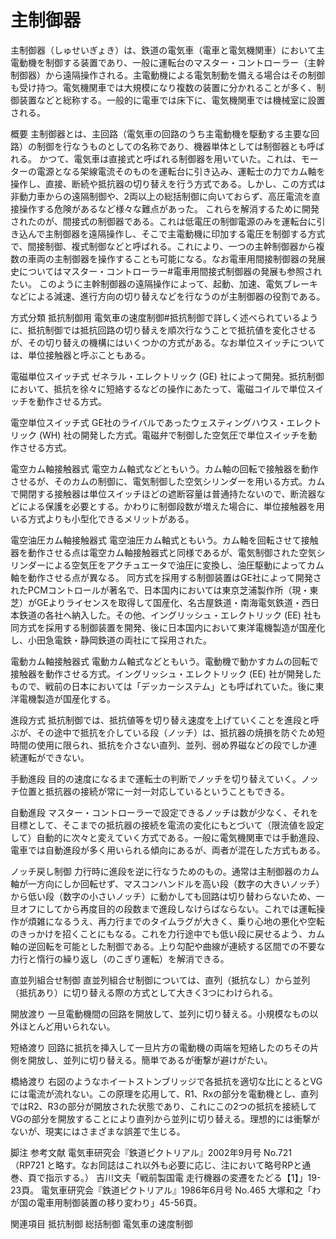 # 主制御器

主制御器（しゅせいぎょき）は、鉄道の電気車（電車と電気機関車）において主電動機を制御する装置であり、一般に運転台のマスター・コントローラー（主幹制御器）から遠隔操作される。主電動機による電気制動を備える場合はその制御も受け持つ。電気機関車では大規模になり複数の装置に分かれることが多く、制御装置などと総称する。一般的に電車では床下に、電気機関車では機械室に設置される。

概要
主制御器とは、主回路（電気車の回路のうち主電動機を駆動する主要な回路）の制御を行なうものとしての名称であり、機器単体としては制御器とも呼ばれる。
かつて、電気車は直接式と呼ばれる制御器を用いていた。これは、モーターの電源となる架線電流そのものを運転台に引き込み、運転士の力でカム軸を操作し、直接、断続や抵抗器の切り替えを行う方式である。しかし、この方式は非動力車からの遠隔制御や、2両以上の総括制御に向いておらず、高圧電流を直接操作する危険があるなど様々な難点があった。
これらを解消するために開発されたのが、間接式の制御器である。これは低電圧の制御電源のみを運転台に引き込んで主制御器を遠隔操作し、そこで主電動機に印加する電圧を制御する方式で、間接制御、複式制御などと呼ばれる。これにより、一つの主幹制御器から複数の車両の主制御器を操作することも可能になる。なお電車用間接制御器の発展史についてはマスター・コントローラー#電車用間接式制御器の発展も参照されたい。
このように主幹制御器の遠隔操作によって、起動、加速、電気ブレーキなどによる減速、進行方向の切り替えなどを行なうのが主制御器の役割である。

方式分類
抵抗制御用
電気車の速度制御#抵抗制御で詳しく述べられているように、抵抗制御では抵抗回路の切り替えを順次行なうことで抵抗値を変化させるが、その切り替えの機構にはいくつかの方式がある。なお単位スイッチについては、単位接触器と呼ぶこともある。

電磁単位スイッチ式
ゼネラル・エレクトリック (GE) 社によって開発。抵抗制御において、抵抗を徐々に短絡するなどの操作にあたって、電磁コイルで単位スイッチを動作させる方式。

電空単位スイッチ式
GE社のライバルであったウェスティングハウス・エレクトリック (WH) 社の開発した方式。電磁弁で制御した空気圧で単位スイッチを動作させる方式。

電空カム軸接触器式
電空カム軸式などともいう。カム軸の回転で接触器を動作させるが、そのカムの制御に、電気制御した空気シリンダーを用いる方式。カムで開閉する接触器は単位スイッチほどの遮断容量は普通持たないので、断流器などによる保護を必要とする。かわりに制御段数が増えた場合に、単位接触器を用いる方式よりも小型化できるメリットがある。

電空油圧カム軸接触器式
電空油圧カム軸式ともいう。カム軸を回転させて接触器を動作させる点は電空カム軸接触器式と同様であるが、電気制御された空気シリンダーによる空気圧をアクチュエータで油圧に変換し、油圧駆動によってカム軸を動作させる点が異なる。
同方式を採用する制御装置はGE社によって開発されたPCMコントロールが著名で、日本国内においては東京芝浦製作所（現・東芝）がGEよりライセンスを取得して国産化、名古屋鉄道・南海電気鉄道・西日本鉄道の各社へ納入した。その他、イングリッシュ・エレクトリック (EE) 社も同方式を採用する制御装置を開発、後に日本国内において東洋電機製造が国産化し、小田急電鉄・静岡鉄道の両社にて採用された。

電動カム軸接触器式
電動カム軸式などともいう。電動機で動かすカムの回転で接触器を動作させる方式。イングリッシュ・エレクトリック (EE) 社が開発したもので、戦前の日本においては「デッカーシステム」とも呼ばれていた。後に東洋電機製造が国産化する。

進段方式
抵抗制御では、抵抗値等を切り替え速度を上げていくことを進段と呼ぶが、その途中で抵抗を介している段（ノッチ）は、抵抗器の焼損を防ぐため短時間の使用に限られ、抵抗を介さない直列、並列、弱め界磁などの段でしか連続運転ができない。

手動進段
目的の速度になるまで運転士の判断でノッチを切り替えていく。ノッチ位置と抵抗器の接続が常に一対一対応しているということもできる。

自動進段
マスター・コントローラーで設定できるノッチは数が少なく、それを目標として、そこまでの抵抗器の接続を電流の変化にもとづいて（限流値を設定して）自動的に次々と変えていく方式である。一般に電気機関車では手動進段、電車では自動進段が多く用いられる傾向にあるが、両者が混在した方式もある。

ノッチ戻し制御
力行時に進段を逆に行なうためのもの。通常は主制御器のカム軸が一方向にしか回転せず、マスコンハンドルを高い段（数字の大きいノッチ）から低い段（数字の小さいノッチ）に動かしても回路は切り替わらないため、一旦オフにしてから再度目的の段数まで進段しなけらばならない。これでは運転操作が煩雑になるうえ、再力行までのタイムラグが大きく、乗り心地の悪化や空転のきっかけを招くことにもなる。これを力行途中でも低い段に戻せるよう、カム軸の逆回転を可能とした制御である。上り勾配や曲線が連続する区間での不要な力行と惰行の繰り返し（のこぎり運転）を解消できる。

直並列組合せ制御
直並列組合せ制御については、直列（抵抗なし）から並列（抵抗あり）に切り替える際の方式として大きく3つにわけられる。

開放渡り
一旦電動機間の回路を開放して、並列に切り替える。小規模なもの以外ほとんど用いられない。

短絡渡り
回路に抵抗を挿入して一旦片方の電動機の両端を短絡したのちその片側を開放し、並列に切り替える。簡単であるが衝撃が避けがたい。

橋絡渡り
右図のようなホイートストンブリッジで各抵抗を適切な比にとるとVGには電流が流れない。この原理を応用して、R1、Rxの部分を電動機とし、直列ではR2、R3の部分が開放された状態であり、これにこの2つの抵抗を接続してVGの部分を開放することにより直列から並列に切り替える。理想的には衝撃がないが、現実にはさまざまな誤差で生じる。

脚注
参考文献
電気車研究会『鉄道ピクトリアル』2002年9月号 No.721（RP721 と略す。なお同誌はこれ以外も必要に応じ、注において略号RPと通巻、頁で指示する。）
吉川文夫「戦前製国電 走行機器の変遷をたどる【1】」19-23頁。
電気車研究会『鉄道ピクトリアル』1986年6月号 No.465
大塚和之「わが国の電車用制御装置の移り変わり」45-56頁。

関連項目
抵抗制御
総括制御
電気車の速度制御